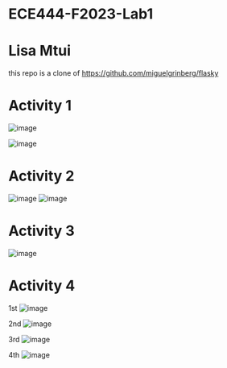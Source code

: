# ECE444-F2023-Lab1
# Lisa Mtui
this repo is a clone of https://github.com/miguelgrinberg/flasky

# Activity 1
![image](https://github.com/lmtui/ECE444-F2023-Lab1/assets/99363546/85e2051a-57c3-49b3-a9c7-30d12f510256)


![image](https://github.com/lmtui/ECE444-F2023-Lab1/assets/99363546/71947fc7-013f-4b88-81a2-aaefde1bf041)

# Activity 2
![image](https://github.com/lmtui/ECE444-F2023-Lab1/assets/99363546/d03de324-bde9-4c1b-b3a3-3ce5968927c3)
![image](https://github.com/lmtui/ECE444-F2023-Lab1/assets/99363546/f448af8e-916b-4092-acaf-343d69305fa1)

# Activity 3
![image](https://github.com/lmtui/ECE444-F2023-Lab1/assets/99363546/fdb9c77d-67d3-45fe-a27e-db6398f11464)


# Activity 4
1st
![image](https://github.com/lmtui/ECE444-F2023-Lab1/assets/99363546/41240179-dc05-4338-adea-2db5bd7a96e3)


2nd
![image](https://github.com/lmtui/ECE444-F2023-Lab1/assets/99363546/855e38d2-7c52-4d6b-aa82-ad49a15642ae)

3rd
![image](https://github.com/lmtui/ECE444-F2023-Lab1/assets/99363546/50760976-d178-48c2-b009-1e882df7ff16)


4th
![image](https://github.com/lmtui/ECE444-F2023-Lab1/assets/99363546/b9b982ac-62e7-45aa-b0c1-f0e620189613)





